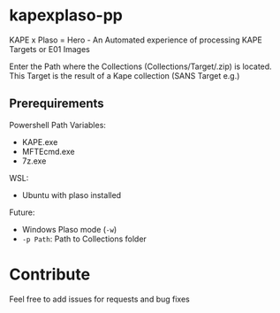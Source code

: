 # kapexplaso-pp
KAPE x Plaso = Hero - An Automated experience of processing KAPE Targets or E01 Images

Enter the Path where the Collections (Collections/Target/<target>.zip) is located.
This Target is the result of a Kape collection (SANS Target e.g.)

## Prerequirements
Powershell Path Variables:
* KAPE.exe
* MFTEcmd.exe
* 7z.exe

WSL:
* Ubuntu with plaso installed

Future:
* Windows Plaso mode (`-w`)
* `-p Path`: Path to Collections folder

# Contribute
Feel free to add issues for requests and bug fixes
